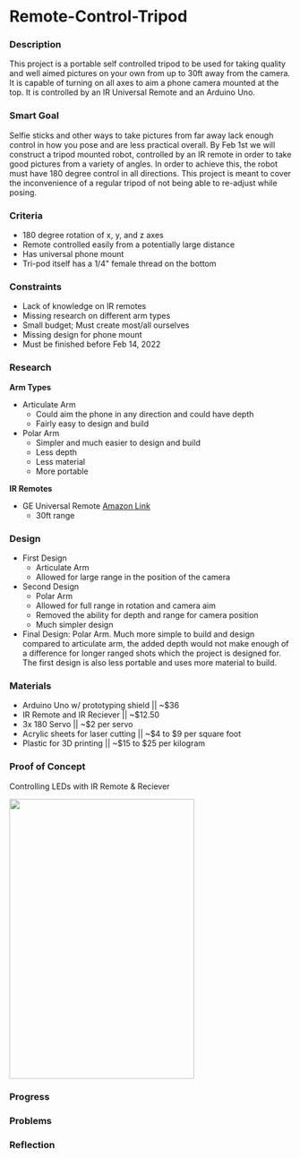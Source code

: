 # Remote-Control-Tripod

### Description
  This project is a portable self controlled tripod to be used for taking quality and well aimed pictures on your own from up to 30ft away from the camera. It is capable of turning on all axes to aim a phone camera mounted at the top. It is controlled by an IR Universal Remote and an Arduino Uno.
  
### Smart Goal
  Selfie sticks and other ways to take pictures from far away lack enough control in how you pose and are less practical overall. By Feb 1st we will construct a tripod mounted robot, controlled by an IR remote in order to take good pictures from a variety of angles. In order to achieve this, the robot must have 180 degree control in all directions. This project is meant to cover the inconvenience of a regular tripod of not being able to re-adjust while posing.

### Criteria 
- 180 degree rotation of x, y, and z axes
- Remote controlled easily from a potentially large distance
- Has universal phone mount
- Tri-pod itself has a 1/4" female thread on the bottom

### Constraints
- Lack of knowledge on IR remotes
- Missing research on different arm types
- Small budget; Must create most/all ourselves
- Missing design for phone mount
- Must be finished before Feb 14, 2022

### Research
**Arm Types**
- Articulate Arm
  - Could aim the phone in any direction and could have depth
  - Fairly easy to design and build
- Polar Arm
  - Simpler and much easier to design and build
  - Less depth
  - Less material
  - More portable

**IR Remotes**
- GE Universal Remote [Amazon Link](https://www.amazon.com/GE-Lighting-Device-Universal-Remote/dp/B076QDZZF9?ref_=ast_sto_dp)
  - 30ft range

### Design
- First Design  
  - Articulate Arm
  - Allowed for large range in the position of the camera
- Second Design
  - Polar Arm
  - Allowed for full range in rotation and camera aim
  - Removed the ability for depth and range for camera position
  - Much simpler design
- Final Design: Polar Arm.
  Much more simple to build and design compared to articulate arm, the added depth would not make enough of a difference for longer ranged shots which the project is designed for. The first design is also less portable and uses more material to build.
### Materials
- Arduino Uno w/ prototyping shield || ~$36
- IR Remote and IR Reciever         || ~$12.50
- 3x 180 Servo                      || ~$2 per servo
- Acrylic sheets for laser cutting  || ~$4 to $9 per square foot
- Plastic for 3D printing           || ~$15 to $25 per kilogram
### Proof of Concept
Controlling LEDs with IR Remote & Reciever

<img src="https://github.com/jkrosby51/Remote-Control-Tripod/blob/main/Images/ProofOfConcept.gif" width="330" height="500" />

### Progress

### Problems

### Reflection
